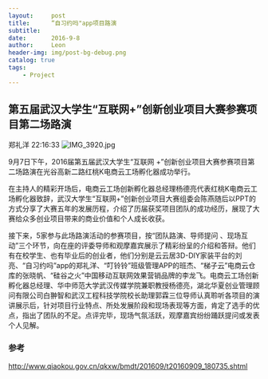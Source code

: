 ```yaml
---
layout:     post
title:      “自习约吗"app项目路演
subtitle:   
date:       2016-9-8
author:     Leon
header-img: img/post-bg-debug.png
catalog: true
tags:
    - Project
---
```


## 第五届武汉大学生“互联网+”创新创业项目大赛参赛项目第二场路演

郑礼洋  22:16:33
![IMG_3920.jpg](https://i.loli.net/2018/12/29/5c2781a37a16d.jpg)

9月7日下午，2016届第五届武汉大学生“互联网 +”创新创业项目大赛参赛项目第二场路演在光谷高新二路红桃K电商云工场孵化器成功举行。

在主持人的精彩开场后，电商云工场创新孵化器总经理杨德亮代表红桃K电商云工场孵化器致辞，武汉大学生“互联网+”创新创业项目大赛组委会陈燕随后以PPT的方式分享了大赛五年的发展历程，介绍了历届获奖项目团队的成功经历，展现了大赛给众多创业项目带来的商业价值和个人成长收获。

接下来，5家参与此场路演活动的参赛项目，按“团队路演、导师提问 、现场互动”三个环节，向在座的评委导师和观摩嘉宾展示了精彩纷呈的介绍和答辩。他们有在校学生、也有毕业后的创业者，他们分别是云云居3D-DIY家装平台的刘亮、“自习约吗”app的郑礼洋、“叮铃铃”班级管理APP的班杰、“梯子云”电商云仓库的张晓帆、“硅谷之火”中国移动互联网效果营销品牌的李龙飞。电商云工场创新孵化器总经理、华中师范大学武汉传媒学院兼职教授杨德亮，湖北华夏创业管理顾问有限公司白翀智和武汉工程科技学院校长助理郭霖三位导师认真聆听各项目的演讲展示后，针对项目行业特点、所处发展阶段和现场表现等方面，肯定了选手的优点，指出了团队的不足。点评完毕，现场气氛活跃，观摩嘉宾纷纷踊跃提问或发表个人见解。

### 参考
http://www.qiaokou.gov.cn/qkxw/bmdt/201609/t20160909_180735.shtml
